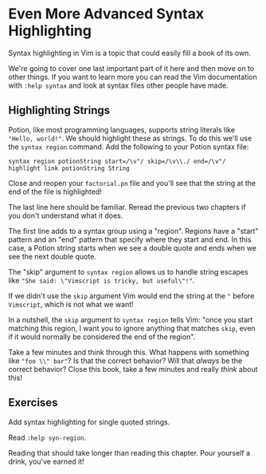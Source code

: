 Even More Advanced Syntax Highlighting
======================================

Syntax highlighting in Vim is a topic that could easily fill a book of its own.

We're going to cover one last important part of it here and then move on to
other things.  If you want to learn more you can read the Vim documentation with
`:help syntax` and look at syntax files other people have made.

Highlighting Strings
--------------------

Potion, like most programming languages, supports string literals like `"Hello,
world!"`.  We should highlight these as strings.  To do this we'll use the
`syntax region` command.  Add the following to your Potion syntax file:

    syntax region potionString start=/\v"/ skip=/\v\\./ end=/\v"/
    highlight link potionString String

Close and reopen your `factorial.pn` file and you'll see that the string at the
end of the file is highlighted!

The last line here should be familiar.  Reread the previous two chapters if you
don't understand what it does.

The first line adds to a syntax group using a "region".  Regions have a "start"
pattern and an "end" pattern that specify where they start and end.  In this
case, a Potion string starts when we see a double quote and ends when we see the
next double quote.

The "skip" argument to `syntax region` allows us to handle string escapes like
`"She said: \"Vimscript is tricky, but useful\"!"`.

If we didn't use the `skip` argument Vim would end the string at the `"` before
`Vimscript`, which is not what we want!

In a nutshell, the `skip` argument to `syntax region` tells Vim: "once you start
matching this region, I want you to ignore anything that matches `skip`, even if
it would normally be considered the end of the region".

Take a few minutes and think through this.  What happens with something like
`"foo \\" bar"`?  Is that the correct behavior?  Will that *always* be the
correct behavior?  Close this book, take a few minutes and really *think* about
this!

Exercises
---------

Add syntax highlighting for single quoted strings.

Read `:help syn-region`.

Reading that should take longer than reading this chapter.  Pour yourself
a drink, you've earned it!
